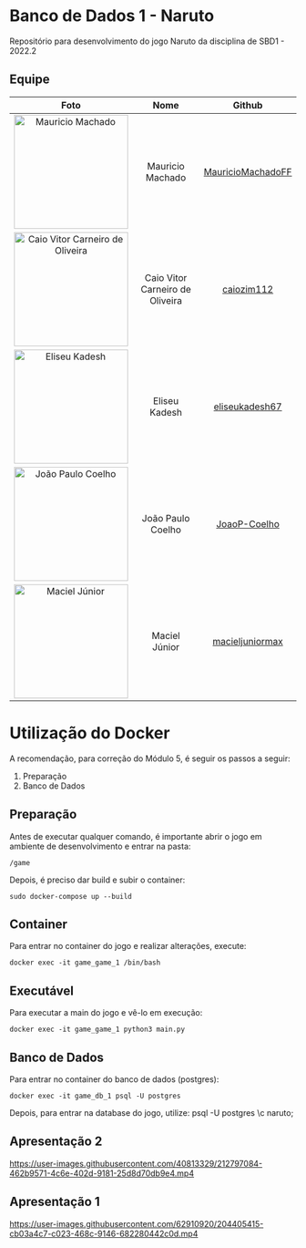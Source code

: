 # Banco de Dados 1 - Naruto

Repositório para desenvolvimento do jogo Naruto da disciplina de SBD1 - 2022.2

## Equipe

|                                              Foto                                               |              Nome               |                          Github                           |
| :---------------------------------------------------------------------------------------------: | :-----------------------------: | :-------------------------------------------------------: |
|     <img src="https://github.com/MauricioMachadoFF.png" alt="Mauricio Machado" width="200">     |        Mauricio Machado         | [MauricioMachadoFF](https://github.com/MauricioMachadoFF) |
| <img src="https://github.com/caiozim112.png" alt="Caio Vitor Carneiro de Oliveira" width="200"> | Caio Vitor Carneiro de Oliveira |        [caiozim112](https://github.com/caiozim112)        |
|        <img src="https://github.com/eliseukadesh67.png" alt="Eliseu Kadesh" width="200">        |          Eliseu Kadesh          |    [eliseukadesh67](https://github.com/eliseukadesh67)    |
|       <img src="https://github.com/JoaoP-Coelho.png" alt="João Paulo Coelho" width="200">       |        João Paulo Coelho        |      [JoaoP-Coelho](https://github.com/JoaoP-Coelho)      |
|       <img src="https://github.com/macieljuniormax.png" alt="Maciel Júnior" width="200">        |          Maciel Júnior          |   [macieljuniormax](https://github.com/macieljuniormax)   |

# Utilização do Docker

A recomendação, para correção do Módulo 5, é seguir os passos a seguir:

1. Preparação
2. Banco de Dados

## Preparação

Antes de executar qualquer comando, é importante abrir o jogo em ambiente de desenvolvimento e entrar na pasta:

  	/game

Depois, é preciso dar build e subir o container:

  	sudo docker-compose up --build

## Container

Para entrar no container do jogo e realizar alterações, execute:

  	docker exec -it game_game_1 /bin/bash

## Executável

Para executar a main do jogo e vê-lo em execução:

  	docker exec -it game_game_1 python3 main.py

## Banco de Dados

Para entrar no container do banco de dados (postgres):

  	docker exec -it game_db_1 psql -U postgres
    
Depois, para entrar na database do jogo, utilize:
    psql -U postgres
  	\c naruto;

## Apresentação 2

https://user-images.githubusercontent.com/40813329/212797084-462b9571-4c6e-402d-9181-25d8d70db9e4.mp4

## Apresentação 1

https://user-images.githubusercontent.com/62910920/204405415-cb03a4c7-c023-468c-9146-682280442c0d.mp4

